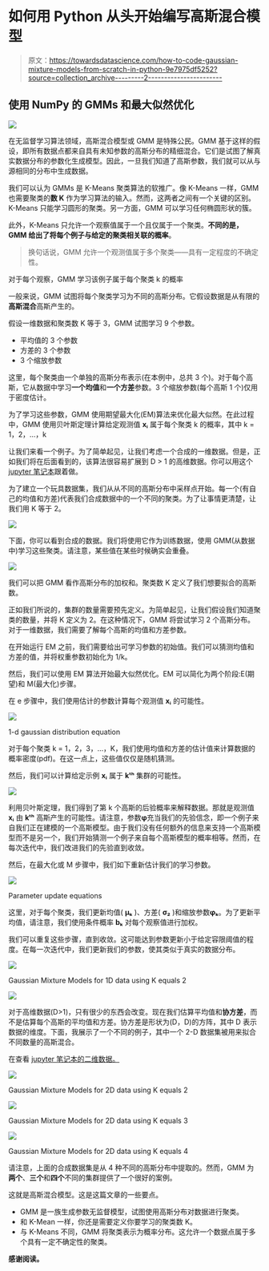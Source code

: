 # 如何用 Python 从头开始编写高斯混合模型

> 原文：<https://towardsdatascience.com/how-to-code-gaussian-mixture-models-from-scratch-in-python-9e7975df5252?source=collection_archive---------2----------------------->

## 使用 NumPy 的 GMMs 和最大似然优化

![](img/63140fb14b90220eb5fcd06bb0af82d9.png)

在无监督学习算法领域，高斯混合模型或 GMM 是特殊公民。GMM 基于这样的假设，即所有数据点都来自具有未知参数的高斯分布的精细混合。它们是试图了解真实数据分布的参数化生成模型。因此，一旦我们知道了高斯参数，我们就可以从与源相同的分布中生成数据。

我们可以认为 GMMs 是 K-Means 聚类算法的软推广。像 K-Means 一样，GMM 也需要聚类的**数 K** 作为学习算法的输入。然而，这两者之间有一个关键的区别。K-Means 只能学习圆形的聚类。另一方面，GMM 可以学习任何椭圆形状的簇。

此外，K-Means 只允许一个观察值属于一个且仅属于一个聚类。**不同的是，GMM 给出了将每个例子与给定的聚类相关联的概率**。

> 换句话说，GMM 允许一个观测值属于多个聚类——具有一定程度的不确定性。

对于每个观察，GMM 学习该例子属于每个聚类 k 的概率

一般来说，GMM 试图将每个聚类学习为不同的高斯分布。它假设数据是从有限的**高斯混合**高斯产生的。

假设一维数据和聚类数 K 等于 3，GMM 试图学习 9 个参数。

*   平均值的 3 个参数
*   方差的 3 个参数
*   3 个缩放参数

这里，每个聚类由一个单独的高斯分布表示(在本例中，总共 3 个)。对于每个高斯，它从数据中学习**一个均值**和**一个方差**参数。3 个缩放参数(每个高斯 1 个)仅用于密度估计。

为了学习这些参数，GMM 使用期望最大化(EM)算法来优化最大似然。在此过程中，GMM 使用贝叶斯定理计算给定观测值 **xᵢ** 属于每个聚类 k 的概率，其中 k = 1，2，…，k

让我们来看一个例子。为了简单起见，让我们考虑一个合成的一维数据。但是，正如我们将在后面看到的，该算法很容易扩展到 D > 1 的高维数据。你可以用这个 [jupyter 笔记本](https://colab.research.google.com/drive/1PChVghOtJSjWwCYVoevnLGXjnbQNvFOY)跟着做。

为了建立一个玩具数据集，我们从从不同的高斯分布中采样点开始。每一个(有自己的均值和方差)代表我们合成数据中的一个不同的聚类。为了让事情更清楚，让我们用 K 等于 2。

![](img/6eff1c4cb2d393147f440efff59feee2.png)

下面，你可以看到合成的数据。我们将使用它作为训练数据，使用 GMM(从数据中)学习这些聚类。请注意，某些值在某些时候确实会重叠。

![](img/5951f5d5094cdf675e3ddde8d690ed0e.png)

我们可以把 GMM 看作高斯分布的加权和。聚类数 K 定义了我们想要拟合的高斯数。

正如我们所说的，集群的数量需要预先定义。为简单起见，让我们假设我们知道聚类的数量，并将 K 定义为 2。在这种情况下，GMM 将尝试学习 2 个高斯分布。对于一维数据，我们需要了解每个高斯的均值和方差参数。

在开始运行 EM 之前，我们需要给出可学习参数的初始值。我们可以猜测均值和方差的值，并将权重参数初始化为 1/k。

然后，我们可以使用 EM 算法开始最大似然优化。EM 可以简化为两个阶段:E(期望)和 M(最大化)步骤。

在 e 步骤中，我们使用估计的参数计算每个观测值 **xᵢ** 的可能性。

![](img/b46cc8875d4c8656f2d82b8f72e9d7d9.png)

1-d gaussian distribution equation

对于每个聚类 k = 1，2，3，…，K，我们使用均值和方差的估计值来计算数据的概率密度(pdf)。在这一点上，这些值仅仅是随机猜测。

然后，我们可以计算给定示例 **xᵢ** 属于 **kᵗʰ** 集群的可能性。

![](img/a287d3d620371a792d312ace87b3bfb0.png)

利用贝叶斯定理，我们得到了第 k 个高斯的后验概率来解释数据。那就是观测值 **xᵢ** 由 **kᵗʰ** 高斯产生的可能性。请注意，参数**φ**充当我们的先验信念，即一个例子来自我们正在建模的一个高斯模型。由于我们没有任何额外的信息来支持一个高斯模型而不是另一个，我们开始猜测一个例子来自每个高斯模型的概率相等。然而，在每次迭代中，我们改进我们的先验直到收敛。

然后，在最大化或 M 步骤中，我们如下重新估计我们的学习参数。

![](img/ee46f86d40e2856b6b1e0b6ce4dc4b77.png)

Parameter update equations

这里，对于每个聚类，我们更新均值( **μₖ** )、方差( **σ₂** )和缩放参数**φₖ**。为了更新平均值，请注意，我们使用条件概率 **bₖ** 对每个观察值进行加权。

我们可以重复这些步骤，直到收敛。这可能达到参数更新小于给定容限阈值的程度。在每一次迭代中，我们更新我们的参数，使其类似于真实的数据分布。

![](img/11e032f59971215ad9c49731ee26b6b6.png)

Gaussian Mixture Models for 1D data using K equals 2

![](img/f959034ff69f383759b6d687dfa6ff69.png)

对于高维数据(D>1)，只有很少的东西会改变。现在我们估算平均值和**协方差**，而不是估算每个高斯的平均值和方差。协方差是形状为(D，D)的方阵，其中 D 表示数据的维度。下面，我展示了一个不同的例子，其中一个 2-D 数据集被用来拟合不同数量的高斯混合。

在查看 [jupyter 笔记本的二维数据。](https://colab.research.google.com/drive/1Eb-G95_dd3XJ-0hm2qDqdtqMugLkSYE8)

![](img/404103291bc2916df58609d82c32ff61.png)

Gaussian Mixture Models for 2D data using K equals 2

![](img/d15ac52cf8dd9a0cea754dee06cf83bc.png)

Gaussian Mixture Models for 2D data using K equals 3

![](img/79d5aa21a2effaa7eca1594837a4541c.png)

Gaussian Mixture Models for 2D data using K equals 4

请注意，上面的合成数据集是从 4 种不同的高斯分布中提取的。然而，GMM 为**两个**、**三个**和**四个**不同的集群提供了一个很好的案例。

这就是高斯混合模型。这是这篇文章的一些要点。

*   GMM 是一族生成参数无监督模型，试图使用高斯分布对数据进行聚类。
*   和 K-Mean 一样，你还是需要定义你要学习的聚类数 K。
*   与 K-Means 不同，GMM 将聚类表示为概率分布。这允许一个数据点属于多个具有一定不确定性的聚类。

**感谢阅读。**